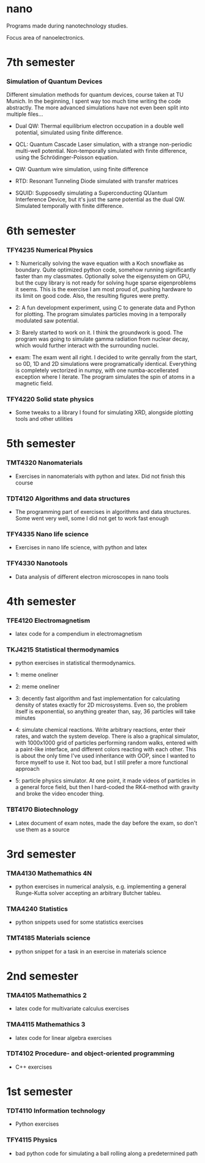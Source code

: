 # nano
Programs made during nanotechnology studies.

Focus area of nanoelectronics.

# 7th semester

### Simulation of Quantum Devices

Different simulation methods for quantum devices, course taken at TU Munich.
In the beginning, I spent way too much time writing the code abstractly. The more advanced simulations have not even been split into multiple files...

- Dual QW: Thermal equilibrium electron occupation in a double well potential, simulated using finite difference.

- QCL: Quantum Cascade Laser simulation, with a strange non-periodic multi-well potential. Non-temporally simulated with finite difference, using the Schrödinger-Poisson equation.

- QW: Quantum wire simulation, using finite difference

- RTD: Resonant Tunneling Diode simulated with transfer matrices

- SQUID: Supposedly simulating a Superconducting QUantum Interference Device, but it's just the same potential as the dual QW. Simulated temporally with finite difference.

# 6th semester

### TFY4235 Numerical Physics

- 1: Numerically solving the wave equation with a Koch snowflake as boundary. Quite optimized python code, somehow running significantly faster than my classmates. Optionally solve the eigensystem on GPU, but the cupy library is not ready for solving huge sparse eigenproblems it seems. This is the exercise I am most proud of, pushing hardware to its limit on good code. Also, the resulting figures were pretty.

- 2: A fun development experiment, using C to generate data and Python for plotting. The program simulates particles moving in a temporally modulated saw potential.

- 3: Barely started to work on it. I think the groundwork is good. The program was going to simulate gamma radiation from nuclear decay, which would further interact with the surrounding nuclei.

- exam: The exam went all right. I decided to write genrally from the start, so 0D, 1D and 2D simulations were programatically identical. Everything is completely vectorized in numpy, with one numba-accellerated exception where I iterate. The program simulates the spin of atoms in a magnetic field.

### TFY4220 Solid state physics

- Some tweaks to a library I found for simulating XRD, alongside plotting tools and other utilities

# 5th semester
### TMT4320 Nanomaterials

- Exercises in nanomaterials with python and latex. Did not finish this course

### TDT4120 Algorithms and data structures

- The programming part of exercises in algorithms and data structures. Some went very well, some I did not get to work fast enough

### TFY4335 Nano life science

- Exercises in nano life science, with python and latex

### TFY4330 Nanotools

- Data analysis of different electron microscopes in nano tools


# 4th semester
### TFE4120 Electromagnetism

- latex code for a compendium in electromagnetism

### TKJ4215 Statistical thermodynamics

- python exercises in statistical thermodynamics. 

- 1: meme oneliner
- 2: meme oneliner
- 3: decently fast algorithm and fast implementation for calculating density of states exactly for 2D microsystems. Even so, the problem itself is exponential, so anything greater than, say, 36 particles will take minutes
- 4: simulate chemical reactions. Write arbitrary reactions, enter their rates, and watch the system develop. 
There is also a graphical simulator, with 1000x1000 grid of particles performing random walks, entered with a paint-like interface, and different colors reacting with each other.
This is about the only time I've used inheritance with OOP, since I wanted to force myself to use it. Not too bad, but I still prefer a more functional approach
- 5: particle physics simulator. At one point, it made videos of particles in a general force field, but then I hard-coded the RK4-method with gravity and broke the video encoder thing.

### TBT4170 Biotechnology

- Latex document of exam notes, made the day before the exam, so don't use them as a source


# 3rd semester
### TMA4130 Mathemathics 4N 

- python exercises in numerical analysis, e.g. implementing a general Runge-Kutta solver accepting an arbitrary Butcher tableu.

### TMA4240 Statistics

- python snippets used for some statistics exercises

### TMT4185 Materials science

- python snippet for a task in an exercise in materials science

# 2nd semester
### TMA4105 Mathemathics 2

- latex code for multivariate calculus exercises

### TMA4115 Mathemathics 3

- latex code for linear algebra exercises

### TDT4102 Procedure- and object-oriented programming

- C++ exercises

# 1st semester
### TDT4110 Information technology

- Python exercises

### TFY4115 Physics

- bad python code for simulating a ball rolling along a predetermined path
